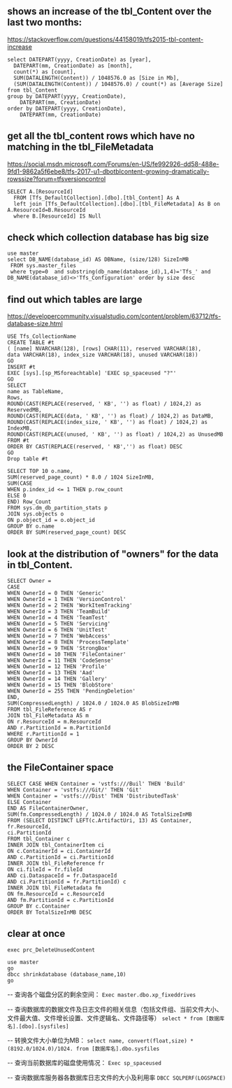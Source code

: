 ## shows an increase of the tbl_Content over the last two months:

https://stackoverflow.com/questions/44158019/tfs2015-tbl-content-increase

```
select DATEPART(yyyy, CreationDate) as [year],
  DATEPART(mm, CreationDate) as [month],
  count(*) as [count],
  SUM(DATALENGTH(Content)) / 1048576.0 as [Size in Mb],
  (SUM(DATALENGTH(Content)) / 1048576.0) / count(*) as [Average Size]
from tbl_Content
group by DATEPART(yyyy, CreationDate),
    DATEPART(mm, CreationDate)
order by DATEPART(yyyy, CreationDate),
    DATEPART(mm, CreationDate)
```


## get all the tbl_content rows which have no matching in the tbl_FileMetadata

https://social.msdn.microsoft.com/Forums/en-US/fe992926-dd58-488e-9fd1-9862a5f6ebe8/tfs-2017-u1-dbotblcontent-growing-dramatically-rowssize?forum=tfsversioncontrol

```
SELECT A.[ResourceId]  
  FROM [Tfs_DefaultCollection].[dbo].[tbl_Content] As A
  left join [Tfs_DefaultCollection].[dbo].[tbl_FileMetadata] As B on A.ResourceId=B.ResourceId
  where B.[ResourceId] IS Null
```

## check which collection database has big size

```
use master
select DB_NAME(database_id) AS DBName, (size/128) SizeInMB
 FROM sys.master_files 
 where type=0  and substring(db_name(database_id),1,4)='Tfs_' and DB_NAME(database_id)<>'Tfs_Configuration' order by size desc
```

##  find out which tables are large

https://developercommunity.visualstudio.com/content/problem/63712/tfs-database-size.html

```
USE Tfs_CollectionName
CREATE TABLE #t 
( [name] NVARCHAR(128), [rows] CHAR(11), reserved VARCHAR(18), 
data VARCHAR(18), index_size VARCHAR(18), unused VARCHAR(18))
GO
INSERT #t
EXEC [sys].[sp_MSforeachtable] 'EXEC sp_spaceused "?"'
GO
SELECT
name as TableName,
Rows,
ROUND(CAST(REPLACE(reserved, ' KB', '') as float) / 1024,2) as ReservedMB,
ROUND(CAST(REPLACE(data, ' KB', '') as float) / 1024,2) as DataMB,
ROUND(CAST(REPLACE(index_size, ' KB', '') as float) / 1024,2) as IndexMB,
ROUND(CAST(REPLACE(unused, ' KB', '') as float) / 1024,2) as UnusedMB
FROM #t
ORDER BY CAST(REPLACE(reserved, ' KB','') as float) DESC
GO
Drop table #t
```

```
SELECT TOP 10 o.name, 
SUM(reserved_page_count) * 8.0 / 1024 SizeInMB,
SUM(CASE 
WHEN p.index_id <= 1 THEN p.row_count
ELSE 0
END) Row_Count
FROM sys.dm_db_partition_stats p
JOIN sys.objects o
ON p.object_id = o.object_id
GROUP BY o.name
ORDER BY SUM(reserved_page_count) DESC
```

## look at the distribution of "owners" for the data in tbl_Content.
```
SELECT Owner = 
CASE
WHEN OwnerId = 0 THEN 'Generic' 
WHEN OwnerId = 1 THEN 'VersionControl'
WHEN OwnerId = 2 THEN 'WorkItemTracking'
WHEN OwnerId = 3 THEN 'TeamBuild'
WHEN OwnerId = 4 THEN 'TeamTest'
WHEN OwnerId = 5 THEN 'Servicing'
WHEN OwnerId = 6 THEN 'UnitTest'
WHEN OwnerId = 7 THEN 'WebAccess'
WHEN OwnerId = 8 THEN 'ProcessTemplate'
WHEN OwnerId = 9 THEN 'StrongBox'
WHEN OwnerId = 10 THEN 'FileContainer'
WHEN OwnerId = 11 THEN 'CodeSense'
WHEN OwnerId = 12 THEN 'Profile'
WHEN OwnerId = 13 THEN 'Aad'
WHEN OwnerId = 14 THEN 'Gallery'
WHEN OwnerId = 15 THEN 'BlobStore'
WHEN OwnerId = 255 THEN 'PendingDeletion'
END,
SUM(CompressedLength) / 1024.0 / 1024.0 AS BlobSizeInMB
FROM tbl_FileReference AS r
JOIN tbl_FileMetadata AS m
ON r.ResourceId = m.ResourceId
AND r.PartitionId = m.PartitionId
WHERE r.PartitionId = 1
GROUP BY OwnerId
ORDER BY 2 DESC
```

## the FileContainer space
```
SELECT CASE WHEN Container = 'vstfs:///Buil' THEN 'Build'
WHEN Container = 'vstfs:///Git/' THEN 'Git'
WHEN Container = 'vstfs:///Dist' THEN 'DistributedTask'
ELSE Container 
END AS FileContainerOwner,
SUM(fm.CompressedLength) / 1024.0 / 1024.0 AS TotalSizeInMB
FROM (SELECT DISTINCT LEFT(c.ArtifactUri, 13) AS Container,
fr.ResourceId,
ci.PartitionId
FROM tbl_Container c
INNER JOIN tbl_ContainerItem ci
ON c.ContainerId = ci.ContainerId
AND c.PartitionId = ci.PartitionId
INNER JOIN tbl_FileReference fr
ON ci.fileId = fr.fileId
AND ci.DataspaceId = fr.DataspaceId
AND ci.PartitionId = fr.PartitionId) c
INNER JOIN tbl_FileMetadata fm
ON fm.ResourceId = c.ResourceId
AND fm.PartitionId = c.PartitionId
GROUP BY c.Container
ORDER BY TotalSizeInMB DESC
```

## clear at once 

`exec prc_DeleteUnusedContent`

```
use master 
go 
dbcc shrinkdatabase (database_name,10) 
go
```

-- 查询各个磁盘分区的剩余空间：
`Exec master.dbo.xp_fixeddrives`

-- 查询数据库的数据文件及日志文件的相关信息（包括文件组、当前文件大小、文件最大值、文件增长设置、文件逻辑名、文件路径等）
`select * from [数据库名].[dbo].[sysfiles]`


-- 转换文件大小单位为MB：
`select name, convert(float,size) * (8192.0/1024.0)/1024. from [数据库名].dbo.sysfiles `


-- 查询当前数据库的磁盘使用情况：
`Exec sp_spaceused`

-- 查询数据库服务器各数据库日志文件的大小及利用率
`DBCC SQLPERF(LOGSPACE)`
